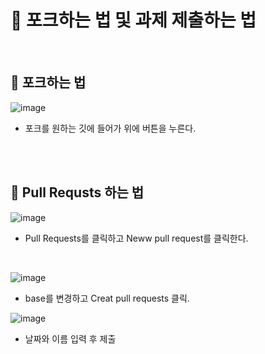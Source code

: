 # 📖 포크하는 법 및 과제 제출하는 법
<br>


## 📄 포크하는 법

![image](https://github.com/hwangtaewook/TIL/assets/87569211/a02fb00b-eafc-46c2-ac3a-f2b2d0fbef85)

- 포크를 원하는 깃에 들어가 위에 버튼을 누른다.
<br>
<br>

## 📄 Pull Requsts 하는 법
![image](https://github.com/hwangtaewook/TIL/assets/87569211/ae253c92-1a2f-4c4e-8edb-6fd46855c568)


- Pull Requests를 클릭하고 Neww pull request를 클릭한다.
<br>

![image](https://github.com/hwangtaewook/TIL/assets/87569211/f556c379-7d24-48b0-aeab-bfe7d82e0c0d)
- base를 변경하고 Creat pull requests 클릭.

![image](https://github.com/hwangtaewook/TIL/assets/87569211/9e009ccf-f8e7-4977-a578-e86521f3dd04)

- 날짜와 이름 입력 후 제출


